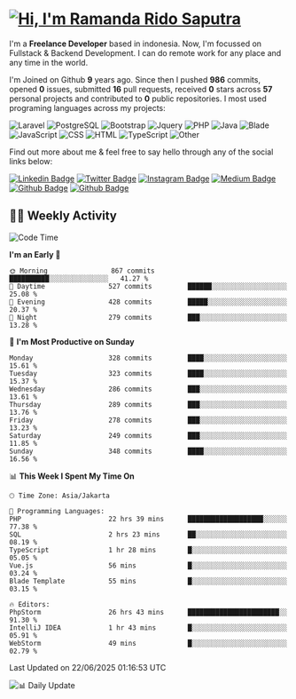 # [![Hi, I'm Ramanda Rido Saputra](https://readme-typing-svg.herokuapp.com?size=24&vCenter=true&lines=%F0%9F%91%8B+Hi%2C+I'm+Ramanda+Rido+Saputra+;%F0%9F%92%BB+Fullstack+Web+Developer+)](https://git.io/typing-svg)

I'm a **Freelance Developer** based in indonesia. Now, I'm focussed on Fullstack & Backend Development. I can do remote work for any place and any time in the world.

I'm Joined on Github **9** years ago. Since then I pushed **986** commits, opened **0** issues, submitted **16** pull requests, received **0** stars across **57** personal projects and contributed to **0** public repositories.
I most used programing languages across my projects:

![Laravel](https://img.shields.io/badge/Laravel-FF2D20?flat&logo=laravel&logoColor=white)
![PostgreSQL](https://img.shields.io/badge/PostgreSQL-316192?flat&logo=postgresql&logoColor=white)
![Bootstrap](https://img.shields.io/badge/Bootstrap-563D7C?flat&logo=bootstrap&logoColor=white)
![Jquery](https://img.shields.io/badge/jQuery-0769AD?flat&logo=jquery&logoColor=white)
![PHP](https://img.shields.io/badge/-PHP-%234F5D95?style=flat&logo=PHP&logoColor=white)
![Java](https://img.shields.io/badge/-Java-%23b07219?style=flat&logo=Java&logoColor=white)
![Blade](https://img.shields.io/badge/-Blade-%23f7523f?style=flat&logo=Blade&logoColor=white)
![JavaScript](https://img.shields.io/badge/-JavaScript-%23f1e05a?style=flat&logo=JavaScript&logoColor=white)
![CSS](https://img.shields.io/badge/-CSS-%23663399?style=flat&logo=CSS&logoColor=white)
![HTML](https://img.shields.io/badge/-HTML-%23e34c26?style=flat&logo=HTML&logoColor=white)
![TypeScript](https://img.shields.io/badge/-TypeScript-%233178c6?style=flat&logo=TypeScript&logoColor=white)
![Other](https://img.shields.io/badge/-Other-%23ededed?style=flat&logo=Other&logoColor=white)

Find out more about me & feel free to say hello through any of the social links below:

[![Linkedin Badge](https://img.shields.io/badge/-ramandaaridogh-blue?style=flat&logo=Linkedin&logoColor=white&link=https://www.linkedin.com/in/ramanda-rido-saputra/)](https://www.linkedin.com/in/ramanda-rido-saputra/)
[![Twitter Badge](https://img.shields.io/badge/-ramandaaridogh-%231DA1F2.svg?style=flat&logo=twitter&logoColor=white&link=https://www.twitter.com/ramandaaridogh)](https://www.twitter.com/ramandaaridogh/)
[![Instagram Badge](https://img.shields.io/badge/-ramandaaridogh-purple?style=flat&logo=instagram&logoColor=white&link=https://instagram.com/ramandaaridogh_/)](https://instagram.com/ramandaaridogh_)
[![Medium Badge](https://img.shields.io/badge/-@ramandaaridogh-%2312100E.svg?style=flat&logo=Medium&logoColor=white&link=https://medium.com/@ramandaaridogh/)](https://medium.com/@ramandaaridogh)
[![Github Badge](https://img.shields.io/badge/-@ramandaaridogh-100000.svg?style=flat&logo=github&logoColor=white&link=https://github.com/ramandaaridogh)](https://github.com/ramandaaridogh)
[![Github Badge](https://img.shields.io/badge/-@mxcode-100000.svg?style=flat&logo=github&logoColor=white&link=https://github.com/ramanda-mxcode)](https://github.com/ramanda-mxcode)

## 👨‍💻 Weekly Activity
<!--START_SECTION:waka-->
![Code Time](http://img.shields.io/badge/Code%20Time-1%2C292%20hrs%2021%20mins-blue)

**I'm an Early 🐤** 

```text
🌞 Morning                867 commits         ██████████░░░░░░░░░░░░░░░   41.27 % 
🌆 Daytime                527 commits         ██████░░░░░░░░░░░░░░░░░░░   25.08 % 
🌃 Evening                428 commits         █████░░░░░░░░░░░░░░░░░░░░   20.37 % 
🌙 Night                  279 commits         ███░░░░░░░░░░░░░░░░░░░░░░   13.28 % 
```
📅 **I'm Most Productive on Sunday** 

```text
Monday                   328 commits         ████░░░░░░░░░░░░░░░░░░░░░   15.61 % 
Tuesday                  323 commits         ████░░░░░░░░░░░░░░░░░░░░░   15.37 % 
Wednesday                286 commits         ███░░░░░░░░░░░░░░░░░░░░░░   13.61 % 
Thursday                 289 commits         ███░░░░░░░░░░░░░░░░░░░░░░   13.76 % 
Friday                   278 commits         ███░░░░░░░░░░░░░░░░░░░░░░   13.23 % 
Saturday                 249 commits         ███░░░░░░░░░░░░░░░░░░░░░░   11.85 % 
Sunday                   348 commits         ████░░░░░░░░░░░░░░░░░░░░░   16.56 % 
```


📊 **This Week I Spent My Time On** 

```text
🕑︎ Time Zone: Asia/Jakarta

💬 Programming Languages: 
PHP                      22 hrs 39 mins      ███████████████████░░░░░░   77.38 % 
SQL                      2 hrs 23 mins       ██░░░░░░░░░░░░░░░░░░░░░░░   08.19 % 
TypeScript               1 hr 28 mins        █░░░░░░░░░░░░░░░░░░░░░░░░   05.05 % 
Vue.js                   56 mins             █░░░░░░░░░░░░░░░░░░░░░░░░   03.24 % 
Blade Template           55 mins             █░░░░░░░░░░░░░░░░░░░░░░░░   03.15 % 

🔥 Editors: 
PhpStorm                 26 hrs 43 mins      ███████████████████████░░   91.30 % 
IntelliJ IDEA            1 hr 43 mins        █░░░░░░░░░░░░░░░░░░░░░░░░   05.91 % 
WebStorm                 49 mins             █░░░░░░░░░░░░░░░░░░░░░░░░   02.79 % 
```


 Last Updated on 22/06/2025 01:16:53 UTC
<!--END_SECTION:waka-->

![📊 Daily Update](https://github.com/ramandaaridogh/ramandaaridogh/actions/workflows/update-activity.yml/badge.svg)
